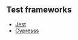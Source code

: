 ## Test frameworks
* [Jest](https://jestjs.io/)
* [Cypresss](http://www.cypress.com/documentation/software-and-drivers/free-and-open-source-software-download-page)
